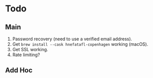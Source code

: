 # Todo

## Main

1. Password recovery (need to use a verified email address).
2. Get `brew install --cask hnefatafl-copenhagen` working (macOS).
3. Get SSL working.
4. Rate limiting?

## Add Hoc
